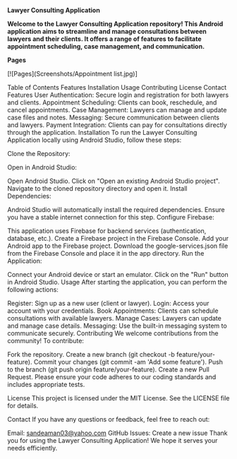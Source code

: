 ****Lawyer Consulting Application****



**Welcome to the Lawyer Consulting Application repository! This Android application aims to streamline and manage consultations between lawyers and their clients. It offers a range of features to facilitate appointment scheduling, case management, and communication.**


**Pages**

[![Pages](Screenshots/Appointment list.jpg)]



Table of Contents
Features
Installation
Usage
Contributing
License
Contact
Features
User Authentication: Secure login and registration for both lawyers and clients.
Appointment Scheduling: Clients can book, reschedule, and cancel appointments.
Case Management: Lawyers can manage and update case files and notes.
Messaging: Secure communication between clients and lawyers.
Payment Integration: Clients can pay for consultations directly through the application.
Installation
To run the Lawyer Consulting Application locally using Android Studio, follow these steps:

Clone the Repository:

Open in Android Studio:

Open Android Studio.
Click on "Open an existing Android Studio project".
Navigate to the cloned repository directory and open it.
Install Dependencies:

Android Studio will automatically install the required dependencies. Ensure you have a stable internet connection for this step.
Configure Firebase:

This application uses Firebase for backend services (authentication, database, etc.).
Create a Firebase project in the Firebase Console.
Add your Android app to the Firebase project.
Download the google-services.json file from the Firebase Console and place it in the app directory.
Run the Application:

Connect your Android device or start an emulator.
Click on the "Run" button in Android Studio.
Usage
After starting the application, you can perform the following actions:

Register: Sign up as a new user (client or lawyer).
Login: Access your account with your credentials.
Book Appointments: Clients can schedule consultations with available lawyers.
Manage Cases: Lawyers can update and manage case details.
Messaging: Use the built-in messaging system to communicate securely.
Contributing
We welcome contributions from the community! To contribute:

Fork the repository.
Create a new branch (git checkout -b feature/your-feature).
Commit your changes (git commit -am 'Add some feature').
Push to the branch (git push origin feature/your-feature).
Create a new Pull Request.
Please ensure your code adheres to our coding standards and includes appropriate tests.

License
This project is licensed under the MIT License. See the LICENSE file for details.

Contact
If you have any questions or feedback, feel free to reach out:

Email: sandeaman03@yahoo.com
GitHub Issues: Create a new issue
Thank you for using the Lawyer Consulting Application! We hope it serves your needs efficiently.





